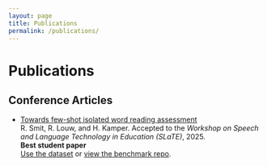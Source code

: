 ```yaml
---
layout: page
title: Publications
permalink: /publications/
---
```


# Publications

## Conference Articles

- [Towards few-shot isolated word reading assessment](https://arxiv.org/abs/2507.12217)  
  R. Smit, R. Louw, and H. Kamper. Accepted to the *Workshop on Speech and Language Technology in Education (SLaTE)*, 2025.  
  **Best student paper**  
  [Use the dataset](https://www.rsmit.co.za/isolated-afrikaans-child-speech/) or [view the benchmark repo](https://github.com/Reubix29/child-speech-bench).
